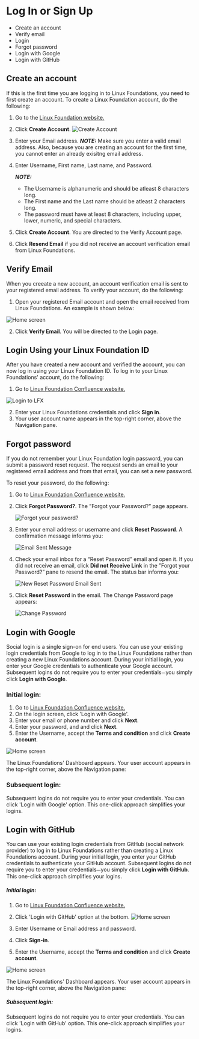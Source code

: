 # Log In or Sign Up

- Create an account
- Verify email
- Login
- Forgot password
- Login with Google
- Login with GitHub

##  Create an account

If this is the first time you are logging in to Linux Foundations, you need to first create an account. To create a Linux Foundation account, do the following:

1. Go to the [Linux Foundation website.](https://confluence.linuxfoundation.org/)
2. Click <b>Create Account</b>. ![Create Account](imgs/create_account.png)
3. Enter your Email address.
    **_NOTE:_** Make sure you enter a valid email address. Also, because you are creating an account for the first time, you cannot enter an already exisitng email address.
4. Enter Username, First name, Last name, and Password.

   **_NOTE:_** <ul><li>The Username is alphanumeric and should be atleast 8 characters long.</li><li>The First name and the Last name should be atleast 2 characters long.</li><li>The password must have at least 8 characters, including upper, lower, numeric, and special characters.</li></ul>
4. Click <b>Create Account</b>. You are directed to the Verify Account page.
5. Click <b>Resend Email</b> if you did not receive an account verification email from Linux Foundations.

##  **Verify Email**

When you creeate a new account, an account verification email is sent to your registered email address. To verify your account, do the following:

1. Open your registered Email account and open the email received from Linux Foundations. An example is shown below:

![Home screen](./imgs/3.png)

2. Click <b>Verify Email</b>. You will be directed to the Login page.

##  **Login Using your Linux Foundation ID**

After you have created a new account and verified the account, you can now log in using your Linux Foundation ID. To log in to your Linux Foundations' account, do the following:

1. Go to [Linux Foundation Confluence website.](https://confluence.linuxfoundation.org/)

![Login to LFX](imgs/lfx-login-to-lfx.png)

2. Enter your Linux Foundations credentials and click **Sign in**.
3. Your user account name appears in the top-right corner, above the Navigation pane.

## **Forgot password**

If you do not remember your Linux Foundation login password, you can submit a password reset request. The request sends an email to your registered email address and from that email, you can set a new password.

To reset your password, do the following:

1. Go to [Linux Foundation Confluence website.](https://confluence.linuxfoundation.org/)
2. Click **Forgot Password?**. The ”Forgot your Password?” page appears.

   ![Forgot your password?](imgs/lfx-forgot-your-password.png)
   
3. Enter your email address or username and click **Reset Password**. A confirmation message informs you:

   ![Email Sent Message](./imgs/lfx-email-has-been-sent.png)

4. Check your email inbox for a “Reset Password” email and open it. If you did not receive an email, click **Did not Receive Link** in the ”Forgot your Password?” pane to resend the email. The status bar informs you:

   ![New Reset Password Email Sent](imgs/lfx-new-reset-password-email-sent.png)
   
5. Click **Reset Password** in the email. The Change Password page appears:

   ![Change Password](imgs/lfx-change-password.png)
 
##  **Login with Google**

Social login is a single sign-on for end users. You can use your existing login credentials from Google to log in to the Linux Foundations rather than creating a new Linux Foundations account. During your initial login, you enter your Google credentials to authenticate your Google account. Subsequent logins do not require you to enter your credentials⏤you simply click **Login with Google**.

 ### Initial login: 

1. Go to [Linux Foundation Confluence website.](https://confluence.linuxfoundation.org/)
2. On the login screen, click 'Login with Google'.
3. Enter your email or phone number and click **Next**.
4. Enter your password, and and click **Next**.
5. Enter the Username, accept the **Terms and condition** and click **Create account**.

![Home screen](./imgs/13.jpg)

The Linux Foundations' Dashboard appears. Your user account appears in the top-right corner, above the Navigation pane:

###  Subsequent login:

Subsequent logins do not require you to enter your credentials. You can click 'Login with Google' option. This one-click approach simplifies your logins.

## **Login with GitHub**

You can use your existing login credentials from GitHub (social network provider) to log in to Linux Foundations rather than creating a Linux Foundations account. During your initial login, you enter your GitHub credentials to authenticate your GitHub account. Subsequent logins do not require you to enter your credentials⏤you simply click **Login with GitHub**. This one-click approach simplifies your logins.

 ##### Initial login: 

1. Go to [Linux Foundation Confluence website.](https://confluence.linuxfoundation.org/)
2. Click 'Login with GitHub' option at the bottom.
![Home screen](./imgs/14.jpg)

3. Enter Username or Email address and password.
4. Click **Sign-in**.
5. Enter the Username, accept the **Terms and condition** and click **Create account**.

![Home screen](./imgs/13.jpg)

   The Linux Foundations' Dashboard appears. Your user account appears in the top-right corner, above the Navigation pane:

#####  Subsequent login:

Subsequent logins do not require you to enter your credentials. You can click 'Login with GitHub' option. This one-click approach simplifies your logins.
